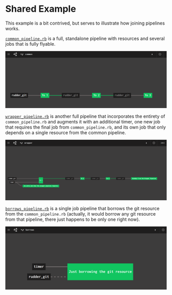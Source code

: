 # Shared Example

This example is a bit contrived, but serves to illustrate how joining pipelines works.

[`common_pipeline.rb`](./common_pipeline.rb) is a full, standalone pipeline with resources
and several jobs that is fully flyable.

![Common Pipeline](../images/shared/common.png)

[`wrapper_pipeline.rb`](./wrapper_pipeline.rb) is another full pipeline that incorporates
the entirety of `common_pipeline.rb` and augments it with an additional timer, one new
job that requires the final job from `common_pipeline.rb`, and its own job that only
depends on a single resource from the common pipeline.

![Wrapper Pipeline](../images/shared/wrapper.png)

[`borrows_pipeline.rb`](./borrows_pipeline.rb) is a single job pipeline that borrows
the git resource from the `common_pipeline.rb` (actually, it would borrow any git
resource from that pipeline, there just happens to be only one right now).

![Borrows Pipeline](../images/shared/borrows.png)
